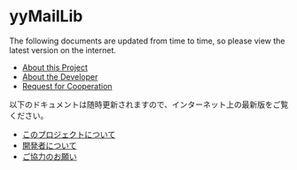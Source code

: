 ﻿# yyMailLib

The following documents are updated from time to time, so please view the latest version on the internet.

* [About this Project](https://github.com/nao7sep/Resources/blob/main/Documents/Projects/yyMailLib/yyMailLib.md)
* [About the Developer](https://github.com/nao7sep/Resources/blob/main/Documents/General/About%20the%20Developer/About%20the%20Developer.md)
* [Request for Cooperation](https://github.com/nao7sep/Resources/blob/main/Documents/General/Request%20for%20Cooperation/Request%20for%20Cooperation.md)

以下のドキュメントは随時更新されますので、インターネット上の最新版をご覧ください。

* [このプロジェクトについて](https://github.com/nao7sep/Resources/blob/main/Documents/Projects/yyMailLib/yyMailLib.ja.md)
* [開発者について](https://github.com/nao7sep/Resources/blob/main/Documents/General/About%20the%20Developer/About%20the%20Developer.ja.md)
* [ご協力のお願い](https://github.com/nao7sep/Resources/blob/main/Documents/General/Request%20for%20Cooperation/Request%20for%20Cooperation.ja.md)
